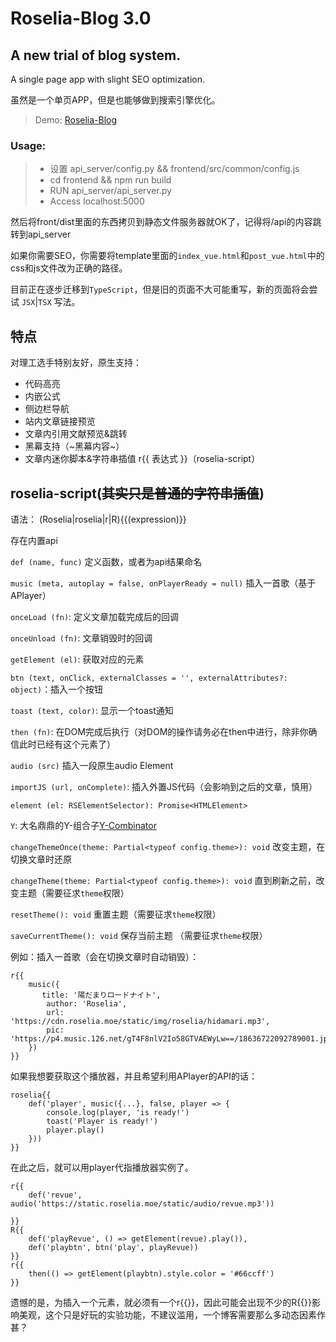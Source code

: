 # Roselia-Blog 3.0
## A new trial of blog system. 

A single page app with slight SEO optimization.

虽然是一个单页APP，但是也能够做到搜索引擎优化。

> Demo: [Roselia-Blog](https://roselia.moe/blog/)

### Usage:
> * 设置 api_server/config.py && frontend/src/common/config.js
> * cd frontend && npm run build
> * RUN api_server/api_server.py
> * Access localhost:5000

然后将front/dist里面的东西拷贝到静态文件服务器就OK了，记得将/api的内容跳转到api_server

如果你需要SEO，你需要将template里面的`index_vue.html`和`post_vue.html`中的css和js文件改为正确的路径。

目前正在逐步迁移到`TypeScript`，但是旧的页面不大可能重写，新的页面将会尝试 `JSX`|`TSX` 写法。

## 特点

对理工选手特别友好，原生支持：

* 代码高亮
* 内嵌公式
* 侧边栏导航
* 站内文章链接预览
* 文章内引用文献预览&跳转
* 黑幕支持（~黑幕内容~）
* 文章内迷你脚本&字符串插值 r{{ 表达式 }}（roselia-script）

## roselia-script(~~其实只是普通的字符串插值~~)

语法： (Roselia|roselia|r|R){{(expression)}}

存在内置api

`def (name, func)` 定义函数，或者为api结果命名

`music (meta, autoplay = false, onPlayerReady = null)` 插入一首歌（基于APlayer）

`onceLoad (fn)`: 定义文章加载完成后的回调

`onceUnload (fn)`: 文章销毁时的回调

`getElement (el)`: 获取对应的元素

`btn (text, onClick, externalClasses = '', externalAttributes?: object)`：插入一个按钮

`toast (text, color)`: 显示一个toast通知

`then (fn)`: 在DOM完成后执行（对DOM的操作请务必在then中进行，除非你确信此时已经有这个元素了）

`audio (src)` 插入一段原生audio Element

`importJS (url, onComplete)`: 插入外置JS代码（会影响到之后的文章，慎用）

`element (el: RSElementSelector): Promise<HTMLElement>`

`Y`: 大名鼎鼎的Y-组合子[Y-Combinator](https://roselia.moe/blog/post?p=30)

`changeThemeOnce(theme: Partial<typeof config.theme>): void` 改变主题，在切换文章时还原

`changeTheme(theme: Partial<typeof config.theme>): void` 直到刷新之前，改变主题（需要征求`theme`权限）

`resetTheme(): void` 重置主题（需要征求`theme`权限）

`saveCurrentTheme(): void` 保存当前主题 （需要征求`theme`权限）

例如：插入一首歌（会在切换文章时自动销毁）：
```
r{{
    music({
       title: '陽だまりロードナイト',
        author: 'Roselia',
        url: 'https://cdn.roselia.moe/static/img/roselia/hidamari.mp3',
        pic: 'https://p4.music.126.net/gT4F8nlV2Io58GTVAEWyLw==/18636722092789001.jpg'
    })
}}
```

如果我想要获取这个播放器，并且希望利用APlayer的API的话：

```
roselia{{
    def('player', music({...}, false, player => {
        console.log(player, 'is ready!')
        toast('Player is ready!')
        player.play()
    }))
}}
```

在此之后，就可以用player代指播放器实例了。

```
r{{
	def('revue', audio('https://static.roselia.moe/static/audio/revue.mp3'))
    
}}
R{{
    def('playRevue', () => getElement(revue).play()),
    def('playbtn', btn('play', playRevue))
}}
r{{
	then(() => getElement(playbtn).style.color = '#66ccff')
}}
```
遗憾的是，为插入一个元素，就必须有一个r{{}}，因此可能会出现不少的R{{}}影响美观，这个只是好玩的实验功能，不建议滥用，一个博客需要那么多动态因素作甚？